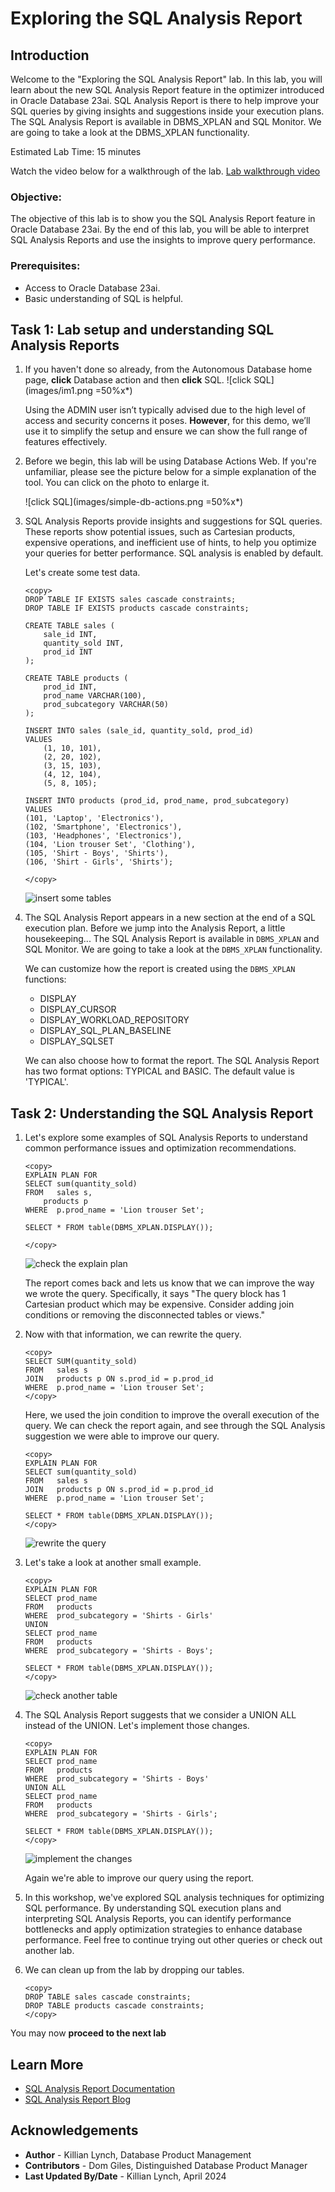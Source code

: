 # Exploring the SQL Analysis Report

## Introduction

Welcome to the "Exploring the SQL Analysis Report" lab. In this lab, you will learn about the new SQL Analysis Report feature in the optimizer introduced in Oracle Database 23ai. SQL Analysis Report is there to help improve your SQL queries by giving insights and suggestions inside your execution plans. The SQL Analysis Report is available in DBMS\_XPLAN and SQL Monitor. We are going to take a look at the DBMS\_XPLAN functionality.

Estimated Lab Time: 15 minutes

Watch the video below for a walkthrough of the lab.
[Lab walkthrough video](videohub:1_qn2333jb)

### Objective:
The objective of this lab is to show you the SQL Analysis Report feature in Oracle Database 23ai. By the end of this lab, you will be able to interpret SQL Analysis Reports and use the insights to improve query performance.

### Prerequisites:
- Access to Oracle Database 23ai.
- Basic understanding of SQL is helpful.

## Task 1: Lab setup and understanding SQL Analysis Reports

1. If you haven't done so already, from the Autonomous Database home page, **click** Database action and then **click** SQL.
    ![click SQL](images/im1.png =50%x*)

    Using the ADMIN user isn’t typically advised due to the high level of access and security concerns it poses. **However**, for this demo, we’ll use it to simplify the setup and ensure we can show the full range of features effectively. 

2. Before we begin, this lab will be using Database Actions Web. If you're unfamiliar, please see the picture below for a simple explanation of the tool. You can click on the photo to enlarge it.

    ![click SQL](images/simple-db-actions.png =50%x*)
   
2. SQL Analysis Reports provide insights and suggestions for SQL queries. These reports show potential issues, such as Cartesian products, expensive operations, and inefficient use of hints, to help you optimize your queries for better performance. SQL analysis is enabled by default.

    Let's create some test data.

    ```
    <copy>
    DROP TABLE IF EXISTS sales cascade constraints;
    DROP TABLE IF EXISTS products cascade constraints;

    CREATE TABLE sales (
        sale_id INT,
        quantity_sold INT,
        prod_id INT
    );

    CREATE TABLE products (
        prod_id INT,
        prod_name VARCHAR(100),
        prod_subcategory VARCHAR(50)
    );

    INSERT INTO sales (sale_id, quantity_sold, prod_id)
    VALUES
        (1, 10, 101),
        (2, 20, 102),
        (3, 15, 103),
        (4, 12, 104),
        (5, 8, 105);

    INSERT INTO products (prod_id, prod_name, prod_subcategory)
    VALUES
    (101, 'Laptop', 'Electronics'),
    (102, 'Smartphone', 'Electronics'),
    (103, 'Headphones', 'Electronics'),
    (104, 'Lion trouser Set', 'Clothing'),
    (105, 'Shirt - Boys', 'Shirts'),
    (106, 'Shirt - Girls', 'Shirts');

    </copy>
    ```
    ![insert some tables](images/im2.png " ")

3. The SQL Analysis Report appears in a new section at the end of a SQL execution plan. Before we jump into the Analysis Report, a little housekeeping... The SQL Analysis Report is available in `DBMS_XPLAN` and SQL Monitor. We are going to take a look at the `DBMS_XPLAN` functionality.

    We can customize how the report is created using the `DBMS_XPLAN` functions:
    * DISPLAY
    * DISPLAY\_CURSOR
    * DISPLAY\_WORKLOAD\_REPOSITORY
    * DISPLAY\_SQL_PLAN\_BASELINE
    * DISPLAY\_SQLSET
    
    We can also choose how to format the report. The SQL Analysis Report has two format options: TYPICAL and BASIC. The default value is 'TYPICAL'.

## Task 2: Understanding the SQL Analysis Report

1. Let's explore some examples of SQL Analysis Reports to understand common performance issues and optimization recommendations.

    ```
    <copy>
    EXPLAIN PLAN FOR
    SELECT sum(quantity_sold)
    FROM   sales s,
        products p
    WHERE  p.prod_name = 'Lion trouser Set';

    SELECT * FROM table(DBMS_XPLAN.DISPLAY());

    </copy>
    ```
    ![check the explain plan](images/im3.png " ")

    The report comes back and lets us know that we can improve the way we wrote the query. Specifically, it says "The query block has 1 Cartesian product which may be expensive. Consider adding join conditions or removing the disconnected tables or views."

2. Now with that information, we can rewrite the query. 

    ```
    <copy>
    SELECT SUM(quantity_sold)
    FROM   sales s
    JOIN   products p ON s.prod_id = p.prod_id
    WHERE  p.prod_name = 'Lion trouser Set';
    </copy>
    ```

    Here, we used the join condition to improve the overall execution of the query. We can check the report again, and see through the SQL Analysis suggestion we were able to improve our query.
    
    ```
    <copy>
    EXPLAIN PLAN FOR
    SELECT sum(quantity_sold)
    FROM   sales s
    JOIN   products p ON s.prod_id = p.prod_id
    WHERE  p.prod_name = 'Lion trouser Set';

    SELECT * FROM table(DBMS_XPLAN.DISPLAY());
    </copy>
    ```
    ![rewrite the query](images/im4.png " ")

3. Let's take a look at another small example.

    ```
    <copy>
    EXPLAIN PLAN FOR
    SELECT prod_name
    FROM   products
    WHERE  prod_subcategory = 'Shirts - Girls'
    UNION
    SELECT prod_name
    FROM   products
    WHERE  prod_subcategory = 'Shirts - Boys';

    SELECT * FROM table(DBMS_XPLAN.DISPLAY());
    </copy>
    ```
    ![check another table](images/im5.png " ")

4. The SQL Analysis Report suggests that we consider a UNION ALL instead of the UNION. Let's implement those changes.

    ```
    <copy>
    EXPLAIN PLAN FOR
    SELECT prod_name
    FROM   products
    WHERE  prod_subcategory = 'Shirts - Boys'
    UNION ALL
    SELECT prod_name
    FROM   products
    WHERE  prod_subcategory = 'Shirts - Girls';

    SELECT * FROM table(DBMS_XPLAN.DISPLAY());
    </copy>
    ```

    ![implement the changes](images/im6.png " ")

    Again we're able to improve our query using the report.

5. In this workshop, we've explored SQL analysis techniques for optimizing SQL performance. By understanding SQL execution plans and interpreting SQL Analysis Reports, you can identify performance bottlenecks and apply optimization strategies to enhance database performance. Feel free to continue trying out other queries or check out another lab.

6. We can clean up from the lab by dropping our tables.

    ```
    <copy>
    DROP TABLE sales cascade constraints;
    DROP TABLE products cascade constraints;
    </copy>
    ```

You may now **proceed to the next lab** 


## Learn More

* [SQL Analysis Report Documentation](https://docs.oracle.com/en/database/oracle/oracle-database/23/tgsql/influencing-the-optimizer.html#TGSQL-GUID-A2CEDBF8-948F-4C84-8063-DF8A13D476AD)
* [SQL Analysis Report Blog](https://blogs.oracle.com/optimizer/post/sql-analysis-report-in-23ai-free)

## Acknowledgements
* **Author** - Killian Lynch, Database Product Management
* **Contributors** - Dom Giles, Distinguished Database Product Manager
* **Last Updated By/Date** - Killian Lynch, April 2024
